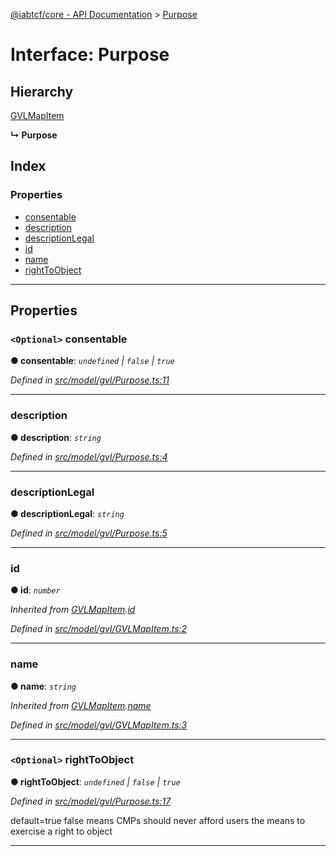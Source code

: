[@iabtcf/core - API Documentation](../README.md) > [Purpose](../interfaces/_iabtcf_core___api_documentation.purpose.md)

# Interface: Purpose

## Hierarchy

 [GVLMapItem](_iabtcf_core___api_documentation.gvlmapitem.md)

**↳ Purpose**

## Index

### Properties

* [consentable](_iabtcf_core___api_documentation.purpose.md#consentable)
* [description](_iabtcf_core___api_documentation.purpose.md#description)
* [descriptionLegal](_iabtcf_core___api_documentation.purpose.md#descriptionlegal)
* [id](_iabtcf_core___api_documentation.purpose.md#id)
* [name](_iabtcf_core___api_documentation.purpose.md#name)
* [rightToObject](_iabtcf_core___api_documentation.purpose.md#righttoobject)

---

## Properties

<a id="consentable"></a>

### `<Optional>` consentable

**● consentable**: *`undefined` \| `false` \| `true`*

*Defined in [src/model/gvl/Purpose.ts:11](https://github.com/chrispaterson/iabtcf/blob/883c677/modules/core/src/model/gvl/Purpose.ts#L11)*

___
<a id="description"></a>

###  description

**● description**: *`string`*

*Defined in [src/model/gvl/Purpose.ts:4](https://github.com/chrispaterson/iabtcf/blob/883c677/modules/core/src/model/gvl/Purpose.ts#L4)*

___
<a id="descriptionlegal"></a>

###  descriptionLegal

**● descriptionLegal**: *`string`*

*Defined in [src/model/gvl/Purpose.ts:5](https://github.com/chrispaterson/iabtcf/blob/883c677/modules/core/src/model/gvl/Purpose.ts#L5)*

___
<a id="id"></a>

###  id

**● id**: *`number`*

*Inherited from [GVLMapItem](_iabtcf_core___api_documentation.gvlmapitem.md).[id](_iabtcf_core___api_documentation.gvlmapitem.md#id)*

*Defined in [src/model/gvl/GVLMapItem.ts:2](https://github.com/chrispaterson/iabtcf/blob/883c677/modules/core/src/model/gvl/GVLMapItem.ts#L2)*

___
<a id="name"></a>

###  name

**● name**: *`string`*

*Inherited from [GVLMapItem](_iabtcf_core___api_documentation.gvlmapitem.md).[name](_iabtcf_core___api_documentation.gvlmapitem.md#name)*

*Defined in [src/model/gvl/GVLMapItem.ts:3](https://github.com/chrispaterson/iabtcf/blob/883c677/modules/core/src/model/gvl/GVLMapItem.ts#L3)*

___
<a id="righttoobject"></a>

### `<Optional>` rightToObject

**● rightToObject**: *`undefined` \| `false` \| `true`*

*Defined in [src/model/gvl/Purpose.ts:17](https://github.com/chrispaterson/iabtcf/blob/883c677/modules/core/src/model/gvl/Purpose.ts#L17)*

default=true false means CMPs should never afford users the means to exercise a right to object

___


